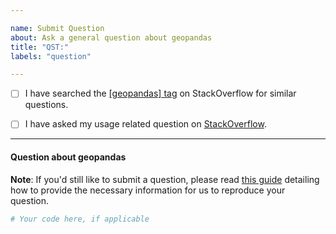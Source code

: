 ```yaml
---

name: Submit Question
about: Ask a general question about geopandas
title: "QST:"
labels: "question"

---
```


- [ ] I have searched the [[geopandas] tag](https://stackoverflow.com/questions/tagged/geopandas) on StackOverflow for similar questions.

- [ ] I have asked my usage related question on [StackOverflow](https://stackoverflow.com).

---

#### Question about geopandas

**Note**: If you'd still like to submit a question, please read [this guide](
https://matthewrocklin.com/blog/work/2018/02/28/minimal-bug-reports) detailing how to provide the necessary information for us to reproduce your question.

```python
# Your code here, if applicable

```
